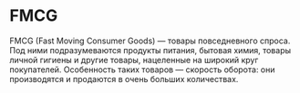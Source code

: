# FMCG

FMCG (Fast Moving Consumer Goods) — товары повседневного спроса. Под ними подразумеваются продукты питания, бытовая химия, товары личной гигиены и другие товары, нацеленные на широкий круг покупателей. Особенность таких товаров — скорость оборота: они производятся и продаются в очень больших количествах.
